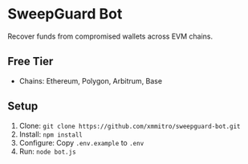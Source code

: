 # SweepGuard Bot
Recover funds from compromised wallets across EVM chains.

## Free Tier
- Chains: Ethereum, Polygon, Arbitrum, Base

## Setup
1. Clone: `git clone https://github.com/xmmitro/sweepguard-bot.git`
2. Install: `npm install`
3. Configure: Copy `.env.example` to `.env`
4. Run: `node bot.js`
